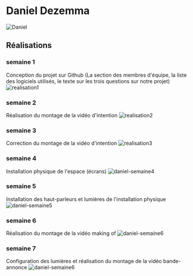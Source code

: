 # Daniel Dezemma
 ![Daniel](../../Assets/Images/Membres/daniel_dezemma/daniel.png)
## Réalisations
 <!-- Une image par semaine de la réalisation dont tu es le plus fier avec une légende -->
### semaine 1
Conception du projet sur Github (La section des membres d'équipe, la liste des logiciels utilisés, le texte sur les trois questions sur notre projet) 
 ![realisation1](../../Assets/Images/Membres/daniel_dezemma/realisation1.PNG)
### semaine 2
Réalisation du montage de la vidéo d'intention
 ![realisation2](../../Assets/Images/Membres/daniel_dezemma/davinci-edit-1.png)
### semaine 3
Correction du montage de la vidéo d'intention
![realisation3](../../Assets/Images/Membres/daniel_dezemma/relaisation3.PNG)
### semaine 4 
Installation physique de l'espace (écrans)
![daniel-semaine4](../../Assets/Images/Membres/daniel_dezemma/daniel-semain4.jfif)
### semaine 5
Installation des haut-parleurs et lumières de l'installation physique
![daniel-semaine5](../../Assets/Images/Membres/daniel_dezemma/daniel-semaine5.jfif)
### semaine 6
Réalisation du montage de la vidéo making of
![daniel-semaine6](../../Assets/Images/Membres/daniel_dezemma/daniel-semaine6.jfif)
### semaine 7
Configuration des lumières et réalisation du montage de la vidéo bande-annonce
![daniel-semaine6](../../Assets/Images/Membres/daniel_dezemma/daniel-semaine6.jfif)
